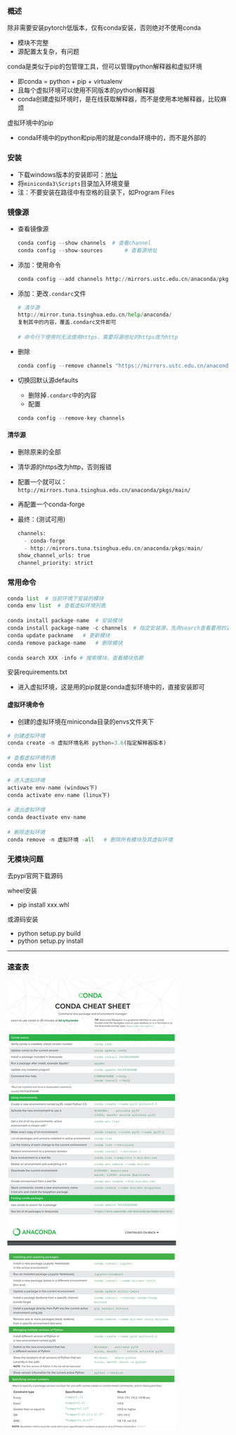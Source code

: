 ### 概述

除非需要安装pytorch低版本，仅有conda安装，否则绝对不使用conda

- 模块不完整
- 源配置太复杂，有问题



conda是类似于pip的包管理工具，但可以管理python解释器和虚拟环境

- 即conda = python + pip + virtualenv
- 且每个虚拟环境可以使用不同版本的python解释器
- conda创建虚拟环境时，是在线获取解释器，而不是使用本地解释器，比较麻烦

虚拟环境中的pip

- conda环境中的python和pip用的就是conda环境中的，而不是外部的



### 安装

- 下载windows版本的安装即可：[地址](https://docs.conda.io/en/latest/miniconda.html)
- 将`miniconda3\Scripts`目录加入环境变量
- 注：不要安装在路径中有空格的目录下，如Program Files



### 镜像源

- 查看镜像源

  ```python
  conda config --show channels	# 查看channel
  conda config --show-sources		# 查看源地址
  ```

- 添加：使用命令

  ```python
  conda config --add channels http://mirrors.ustc.edu.cn/anaconda/pkgs/free/ 
  ```

- 添加：更改`.condarc`文件

  ```python
  # 清华源
  http://mirror.tuna.tsinghua.edu.cn/help/anaconda/
  复制其中的内容，覆盖.condarc文件即可
  
  # 命令行下使用时无法使用https，需要将源地址的https改为http
  ```

- 删除

  ```python
  conda config --remove channels "https://mirrors.ustc.edu.cn/anaconda/pkgs/free/"
  ```

- 切换回默认源defaults

  - 删除掉`.condarc`中的内容
  - 配置

  ```python
  conda config --remove-key channels
  ```

#### 清华源

- 删除原来的全部

- 清华源的https改为http，否则报错

- 配置一个就可以：`http://mirrors.tuna.tsinghua.edu.cn/anaconda/pkgs/main/`

- 再配置一个conda-forge

- 最终：(测试可用)

  ```python
  channels:
    - conda-forge
    - http://mirrors.tuna.tsinghua.edu.cn/anaconda/pkgs/main/
  show_channel_urls: true
  channel_priority: strict
  ```

  



### 常用命令

```python
conda list	# 当前环境下安装的模块
conda env list	# 查看虚拟环境列表

conda install package-name	# 安装模块
conda install package-name -c channels	# 指定安装源，先用search查看要用的源，再用config --show chaneels查看源具体的路径
conda update packname	# 更新模块
conda remove package-name	# 删除模块

conda search XXX -info # 搜索模块，查看模块依赖
```



安装requirements.txt

- 进入虚拟环境，这是用的pip就是conda虚拟环境中的，直接安装即可



#### 虚拟环境命令

- 创建的虚拟环境在miniconda目录的envs文件夹下

```python
# 创建虚拟环境
conda create -n 虚拟环境名称 python=3.6(指定解释器版本)

# 查看虚拟环境列表
conda env list	

# 进入虚拟环境
activate env-name (windows下)
conda activate env-name (linux下)

# 退出虚拟环境
conda deactivate env-name

# 删除虚拟环境
conda remove -n 虚拟环境 -all	# 删除所有模块及其虚拟环境
```



### 无模块问题

去pypi官网下载源码

wheel安装

- pip install xxx.whl

或源码安装

- python setup.py build
- python setup.py install



---

### 速查表

<img src="conda速查.png">